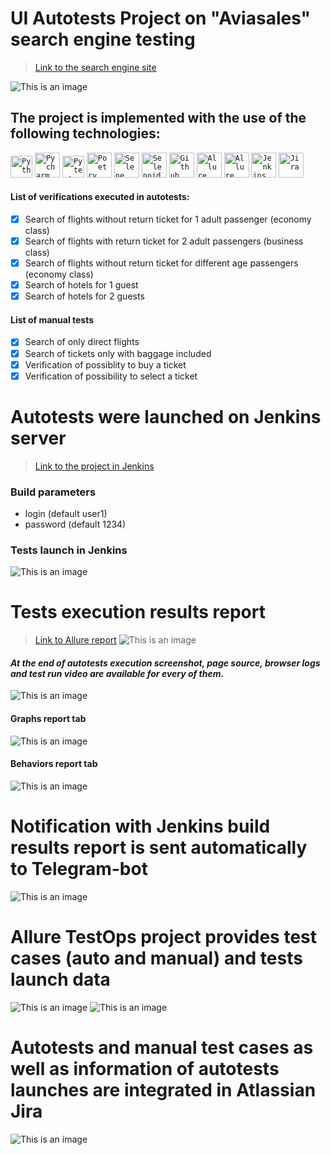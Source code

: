 # UI Autotests Project on "Aviasales" search engine testing
> <a target="_blank" href="https://www.aviasales.com/">Link to the search engine site</a>

![This is an image](media/Aviasales_homepage.png)

## The project is implemented with the use of the following technologies:
<code><img title="Python" src="media/python.png" width="35"/></code>
<code><img title="Pycharm" src="media/pycharm.jpeg" width="40"/></code>
<code><img title="Pytest" src="media/pytest.png" width="35"/></code>
<code><img title="Poetry" src="media/Poetry.jpeg" width="40"/></code>
<code><img title="Selene" src="media/selene.png" width="40"/></code>
<code><img title="Selenoid" src="media/selenoid.png" width="40"/></code>
<code><img title="Github" src="media/github.png" width="40"/></code>
<code><img title="Allure Report" src="media/allure_report.png" width="40"/></code>
<code><img title="Allure TestOps" src="media/allure_testops.jpeg" width="40"/></code>
<code><img title="Jenkins" src="media/jenkins_logo.jpeg" width="40"/></code>
<code><img title="Jira" src="media/jira_logo.jpeg" width="40"/></code>

#### List of verifications executed in autotests:
- [x] Search of flights without return ticket for 1 adult passenger (economy class)
- [x] Search of flights with return ticket for 2 adult passengers (business class)
- [x] Search of flights without return ticket for different age passengers (economy class)
- [x] Search of hotels for 1 guest
- [x] Search of hotels for 2 guests
#### List of manual tests
- [x] Search of only direct flights
- [x] Search of tickets only with baggage included
- [x] Verification of possiblity to buy a ticket
- [x] Verification of possibility to select a ticket

# Autotests were launched on Jenkins server
> <a target="_blank" href="https://jenkins.autotests.cloud/job/UI_tests_aviasales/">Link to the project in Jenkins</a>

### Build parameters

* login (default user1)
* password (default 1234)

### Tests launch in Jenkins
![This is an image](media/main_jenkins.png)

# Tests execution results report
> <a target="_blank" href="https://jenkins.autotests.cloud/job/UI_tests_aviasales/4/allure/">Link to Allure report</a>
![This is an image](media/allure_report1.png)

#### *At the end of autotests execution screenshot, page source, browser logs and test run video are available for every of them.*
![This is an image](media/test_description.png)

#### Graphs report tab
![This is an image](media/Graphs.png)

#### Behaviors report tab
![This is an image](media/Behaviors.png)

# Notification with Jenkins build results report is sent automatically to Telegram-bot
![This is an image](media/telegram_notification.png)

# Allure TestOps project provides test cases (auto and manual) and tests launch data
![This is an image](media/TestOps_test_cases.png)
![This is an image](media/TestOps_dashboard.png)

# Autotests and manual test cases as well as information of autotests launches are integrated in Atlassian Jira
![This is an image](media/Jira.png)
